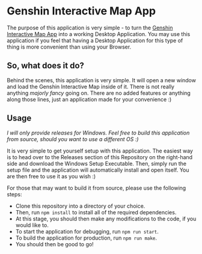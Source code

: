 # Genshin Interactive Map App

The purpose of this application is very simple - to turn the
[Genshin Interactive Map App](https://genshin-impact-map.appsample.com/)
into a working Desktop Application. You may use this application if you feel
that having a Desktop Application for this type of thing is more convenient
than using your Browser.

## So, what does it do?

Behind the scenes, this application is very simple. It will open a new window
and load the Genshin Interactive Map inside of it. There is not really
anything *majorly fancy* going on. There are no added features or anything
along those lines, just an application made for your convenience :)

## Usage

*I will only provide releases for Windows. Feel free to build this*
*application from source, should you want to use a different OS :)*

It is very simple to get yourself setup with this application. The easiest
way is to head over to the Releases section of this Repository on the
right-hand side and download the Windows Setup Executable. Then, simply
run the setup file and the application will automatically install and open
itself. You are then free to use it as you wish :)

For those that may want to build it from source, please use the following
steps:

- Clone this repository into a directory of your choice.
- Then, run `npm install` to install all of the required dependencies.
- At this stage, you should then make any modifications to the code, if you
would like to.
- To start the application for debugging, run `npm run start`.
- To build the application for production, run `npm run make`.
- You should then be good to go!
